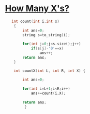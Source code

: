 <h1><a href="https://www.geeksforgeeks.org/problems/how-many-xs4514/1">How Many X's?</a></h1>

```cpp
   int count(int i,int x)
    {
        int ans=0;
        string s=to_string(i);
        
        for(int j=0;j<s.size();j++)
            if(s[j]-'0'==x)
                ans++;
        return ans;
    }

    int countX(int L, int R, int X) {
       
        int ans=0;
        
        for(int i=L+1;i<R;i++)
            ans+=count(i,X);
            
        return ans;    
         }
```
